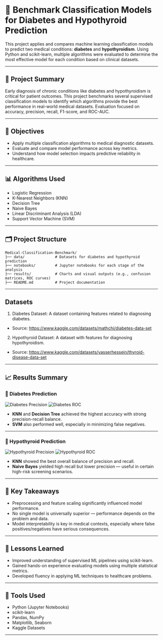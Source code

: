 # 🧬 Benchmark Classification Models for Diabetes and Hypothyroid Prediction
This project applies and compares machine learning classification models to predict two medical conditions: **diabetes** and **hypothyroidism**. Using Python and scikit-learn, multiple algorithms were evaluated to determine the most effective model for each condition based on clinical datasets.

---

## 🧠 Project Summary
Early diagnosis of chronic conditions like diabetes and hypothyroidism is critical for patient outcomes. This project benchmarks several supervised classification models to identify which algorithms provide the best performance in real-world medical datasets. Evaluation focused on accuracy, precision, recall, F1-score, and ROC-AUC.

---

## 🔬 Objectives

- Apply multiple classification algorithms to medical diagnostic datasets.
- Evaluate and compare model performance across key metrics.
- Understand how model selection impacts predictive reliability in healthcare.

---

## 📊 Algorithms Used

- Logistic Regression  
- K-Nearest Neighbors (KNN)  
- Decision Tree  
- Naive Bayes  
- Linear Discriminant Analysis (LDA)  
- Support Vector Machine (SVM)

---
## 🗂️ Project Structure

```
Medical-Classification-Benchmark/
├── data/              # Datasets for diabetes and hypothyroid prediction
├── notebooks/         # Jupyter notebooks for each stage of the analysis
├── results/           # Charts and visual outputs (e.g., confusion matrices, ROC curves)
├── README.md          # Project documentation
```
---

## Datasets
1. Diabetes Dataset: A dataset containing features related to diagnosing diabetes.
- Source: https://www.kaggle.com/datasets/mathchi/diabetes-data-set
2. Hypothyroid Dataset: A dataset with features for diagnosing hypothyroidism.
- Source: https://www.kaggle.com/datasets/yasserhessein/thyroid-disease-data-set

---
## 📈 Results Summary

### 🔹 Diabetes Prediction

![Diabetes Precision](https://github.com/user-attachments/assets/2410d9af-da2f-424c-9f63-845809bc88dc)
![Diabetes ROC](https://github.com/user-attachments/assets/79f4b8bb-87cf-4eac-8709-5d48571fabaa)

- **KNN** and **Decision Tree** achieved the highest accuracy with strong precision-recall balance.
- **SVM** also performed well, especially in minimizing false negatives.

---
### 🔹 Hypothyroid Prediction

![Hypothyroid Precision](https://github.com/user-attachments/assets/19b589c2-bfed-4804-a532-b677c3e46391)
![Hypothyroid ROC](https://github.com/user-attachments/assets/40b8bf6f-b57a-412e-a4c9-b2c23e16a37d)

- **KNN** showed the best overall balance of precision and recall.
- **Naive Bayes** yielded high recall but lower precision — useful in certain high-risk screening scenarios.

---
## 📌 Key Takeaways

- Preprocessing and feature scaling significantly influenced model performance.
- No single model is universally superior — performance depends on the problem and data.
- Model interpretability is key in medical contexts, especially where false positives/negatives have serious consequences.

---
## 🧪 Lessons Learned

- Improved understanding of supervised ML pipelines using scikit-learn.
- Gained hands-on experience evaluating models using multiple statistical metrics.
- Developed fluency in applying ML techniques to healthcare problems.

---

## 🧰 Tools Used

- Python (Jupyter Notebooks)  
- scikit-learn  
- Pandas, NumPy  
- Matplotlib, Seaborn  
- Kaggle Datasets

---


  
